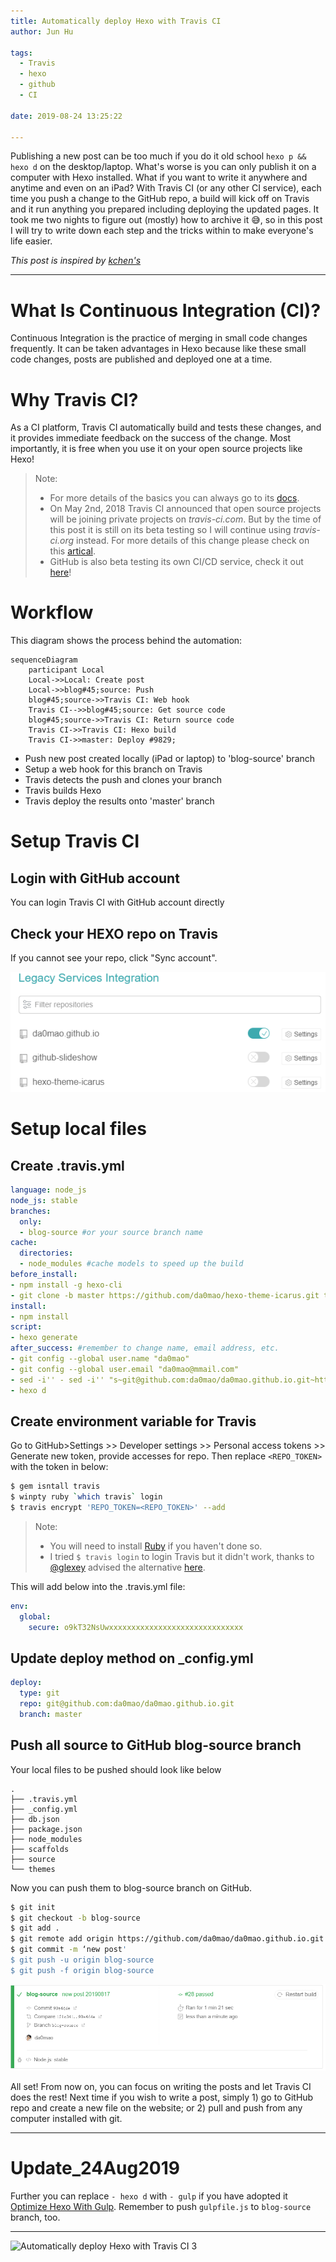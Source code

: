 ```yaml
---
title: Automatically deploy Hexo with Travis CI
author: Jun Hu

tags:
  - Travis
  - hexo
  - github
  - CI

date: 2019-08-24 13:25:22

---
```



Publishing a new post can be too much if you do it old school `hexo p && hexo d` on the desktop/laptop. What's worse is you can only publish it on a computer with Hexo installed. What if you want to write it anywhere and anytime and even on an iPad? With Travis CI (or any other CI service), each time you push a change to the GitHub repo, a build will kick off on Travis and it run anything you prepared including deploying the updated pages. It took me two nights to figure out (mostly) how to archive it :sweat_smile:, so in this post I will try to write down each step and the tricks within to make everyone's life easier.

_This post is inspired by [kchen's](https://kchen.cc/2016/11/12/hexo-instructions/?utm_source=wechat_session&utm_medium=social&utm_oi=811177518878048256)_

<!-- more -->

---

# What Is Continuous Integration (CI)?

Continuous Integration is the practice of merging in small code changes frequently. It can be taken advantages in Hexo because like these small code changes, posts are published and deployed one at a time.

# Why Travis CI?

As a CI platform, Travis CI automatically build and tests these changes, and it provides immediate feedback on the success of the change. Most importantly, it is free when you use it on your open source projects like Hexo!

> Note:
>
> -  For more details of  the basics you can always go to its [docs](https://docs.travis-ci.com/user/for-beginners/#what-is-continuous-integration-ci).
> - On May 2nd, 2018 Travis CI announced that open source projects will be joining private projects on *travis-ci.com*. But by the time of this post it is still on its beta testing so I will continue using *travis-ci.org* instead. For more details of this change please check on this [artical](https://docs.travis-ci.com/user/migrate/open-source-on-travis-ci-com/).
> - GitHub is also beta testing its own CI/CD service, check it out [here](https://github.com/features/actions)!
>

# Workflow

This diagram shows the process behind the automation:


```mermaid
sequenceDiagram
    participant Local
    Local->>Local: Create post
    Local->>blog#45;source: Push
    blog#45;source->>Travis CI: Web hook
    Travis CI-->>blog#45;source: Get source code
    blog#45;source->>Travis CI: Return source code
    Travis CI->>Travis CI: Hexo build
    Travis CI->>master: Deploy #9829;
```

- Push new post created locally (iPad or laptop) to 'blog-source' branch
- Setup a web hook for this branch on Travis
- Travis detects the push and clones your branch
- Travis builds Hexo
- Travis deploy the results onto 'master' branch

# Setup Travis CI

## Login with GitHub account

You can login Travis CI with GitHub account directly

## Check your HEXO repo on Travis

If you cannot see your repo, click "Sync account".

![Automatically deploy Hexo with Travis CI 1](/images/Travis/1566030518941.png)

# Setup local files

## Create .travis.yml

```yaml
language: node_js
node_js: stable
branches:
  only:
  - blog-source #or your source branch name
cache:
  directories:
  - node_modules #cache models to speed up the build
before_install:
- npm install -g hexo-cli
- git clone -b master https://github.com/da0mao/hexo-theme-icarus.git themes/icarus #I forked and modified the them, otherwise clone your theme directly
install:
- npm install
script:
- hexo generate
after_success: #remember to change name, email address, etc.
- git config --global user.name "da0mao"
- git config --global user.email "da0mao@mmail.com"
- sed -i'' - sed -i'' "s~git@github.com:da0mao/da0mao.github.io.git~https://${REPO_TOKEN}@github.com/da0mao/da0mao.github.io.git~" _config.yml
- hexo d
```

## Create environment variable for Travis

Go to GitHub>Settings >> Developer settings >> Personal access tokens >> Generate new token, provide accesses for repo. Then replace `<REPO_TOKEN>` with the token in below:

```bash
$ gem isntall travis
$ winpty ruby `which travis` login
$ travis encrypt 'REPO_TOKEN=<REPO_TOKEN>' --add
```

> Note:
>
> - You will need to install [Ruby](https://www.ruby-lang.org/en/downloads/) if you haven't done so.
> - I tried `$ travis login` to login Travis but it didn't work, thanks to [@glexey](https://github.com/glexey) advised the alternative [here](https://github.com/travis-ci/travis-ci/issues/8250).

This will add below into the .travis.yml file:

```yaml
env:
  global:
    secure: o9kT32NsUwxxxxxxxxxxxxxxxxxxxxxxxxxxxxxx
```

## Update deploy method on _config.yml

```yaml
deploy:
  type: git
  repo: git@github.com:da0mao/da0mao.github.io.git
  branch: master
```

## Push all source to GitHub blog-source branch

Your local files to be pushed should look like below

```
.
├── .travis.yml
├── _config.yml
├── db.json
├── package.json
├── node_modules
├── scaffolds
├── source
└── themes
```

Now you can push them to blog-source branch on GitHub.

```bash
$ git init
$ git checkout -b blog-source
$ git add .
$ git remote add origin https://github.com/da0mao/da0mao.github.io.git
$ git commit -m ‘new post'
$ git push -u origin blog-source
$ git push -f origin blog-source
```

![Automatically deploy Hexo with Travis CI 2](/images/Travis/1566036594108.png)

All set! From now on, you can focus on writing the posts and let Travis CI does the rest! Next time if you wish to write a post, simply 1) go to GitHub repo and create a new file on the website; or 2) pull and push from any computer installed with git.

---
# **Update_24Aug2019** 
Further you can replace `- hexo d` with `- gulp` if you have adopted it [Optimize Hexo With Gulp](https://maologue.com/Optimize-Hexo-with-Gulp/). Remember to push `gulpfile.js` to `blog-source` branch, too. 

---

![Automatically deploy Hexo with Travis CI 3](/images/Travis/Auto-deploy-Hexo-with-Travis-CI.jpg)
